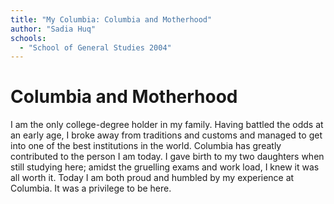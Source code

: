 ```yaml
---
title: "My Columbia: Columbia and Motherhood"
author: "Sadia Huq"
schools:
  - "School of General Studies 2004"
---
```


# Columbia and Motherhood

I am the only college-degree holder in my family. Having battled the odds at an early age, I broke away from traditions and customs and managed to get into one of the best institutions in the world. Columbia has greatly contributed to the person I am today. I gave birth to my two daughters when still studying here; amidst the gruelling exams and work load, I knew it was all worth it. Today I am both proud and humbled by my experience at Columbia. It was a privilege to be here.
